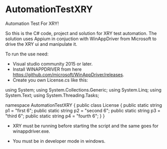 # AutomationTestXRY
Automation Test For XRY!

So this is the C# code, project and solution for XRY test automation.
The solution uses Appium in conjuction with WinAppDriver from Microsoft to drive the XRY ui and manipulate it.

To run the use need:
* Visual studio community 2015 or later.
* Install WINAPPDRIVER from here https://github.com/microsoft/WinAppDriver/releases.
* Create you own License.cs like this:

using System;
using System.Collections.Generic;
using System.Linq;
using System.Text;
using System.Threading.Tasks;

namespace AutomationTestXRY
{
    public class License
    {
        public static string p1 = "first 6";
        public static string p2 = "second 6";
        public static string p3 = "third 6";
        public static string p4 = "fourth 6";
    }
}

* XRY must be running before starting the script and the same goes for winappdriver.exe. 

* You must be in developer mode in windows.
